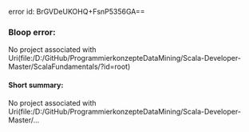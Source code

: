 error id: BrGVDeUKOHQ+FsnP5356GA==
### Bloop error:

No project associated with Uri(file:/D:/GitHub/ProgrammierkonzepteDataMining/Scala-Developer-Master/ScalaFundamentals/?id=root)
#### Short summary: 

No project associated with Uri(file:/D:/GitHub/ProgrammierkonzepteDataMining/Scala-Developer-Master/...